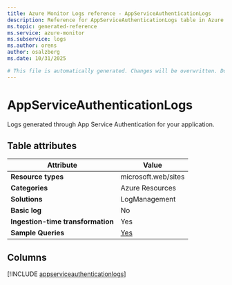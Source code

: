 ```yaml
---
title: Azure Monitor Logs reference - AppServiceAuthenticationLogs
description: Reference for AppServiceAuthenticationLogs table in Azure Monitor Logs.
ms.topic: generated-reference
ms.service: azure-monitor
ms.subservice: logs
ms.author: orens
author: osalzberg
ms.date: 10/31/2025

# This file is automatically generated. Changes will be overwritten. Do not change this file directly.
---
```


# AppServiceAuthenticationLogs

Logs generated through App Service Authentication for your application.


## Table attributes

|Attribute|Value|
|---|---|
|**Resource types**|microsoft.web/sites|
|**Categories**|Azure Resources|
|**Solutions**| LogManagement|
|**Basic log**|No|
|**Ingestion-time transformation**|Yes|
|**Sample Queries**|[Yes](/azure/azure-monitor/reference/queries/appserviceauthenticationlogs)|



## Columns
  
[!INCLUDE [appserviceauthenticationlogs](~/reusable-content/ce-skilling/azure/includes/azure-monitor/reference/tables/appserviceauthenticationlogs-include.md)]
